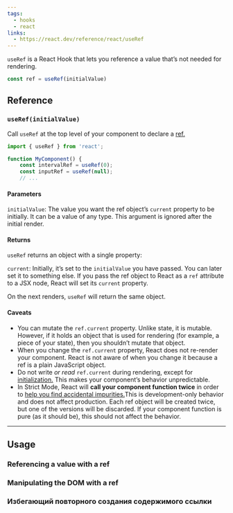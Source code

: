 ```yaml
---
tags:
  - hooks
  - react
links:
  - https://react.dev/reference/react/useRef
---
```

`useRef` is a React Hook that lets you reference a value that’s not needed for rendering.

```js
const ref = useRef(initialValue)
```

## Reference

### `useRef(initialValue)`

Call `useRef` at the top level of your component to declare a [ref.](https://react.dev/learn/referencing-values-with-refs)

```js
import { useRef } from 'react';

function MyComponent() {  
	const intervalRef = useRef(0);  
	const inputRef = useRef(null);  
	// ...
```


#### Parameters
 `initialValue`: The value you want the ref object’s `current` property to be initially. It can be a value of any type. This argument is ignored after the initial render.

#### Returns 

`useRef` returns an object with a single property:

 `current`: Initially, it’s set to the `initialValue` you have passed. You can later set it to something else. If you pass the ref object to React as a `ref` attribute to a JSX node, React will set its `current` property.

On the next renders, `useRef` will return the same object.
#### Caveats 

- You can mutate the `ref.current` property. Unlike state, it is mutable. However, if it holds an object that is used for rendering (for example, a piece of your state), then you shouldn’t mutate that object.
- When you change the `ref.current` property, React does not re-render your component. React is not aware of when you change it because a ref is a plain JavaScript object.
- Do not write _or read_ `ref.current` during rendering, except for [initialization.](https://react.dev/reference/react/useRef#avoiding-recreating-the-ref-contents) This makes your component’s behavior unpredictable.
- In Strict Mode, React will **call your component function twice** in order to [help you find accidental impurities.](https://react.dev/reference/react/useState#my-initializer-or-updater-function-runs-twice)This is development-only behavior and does not affect production. Each ref object will be created twice, but one of the versions will be discarded. If your component function is pure (as it should be), this should not affect the behavior.

---
## Usage

### Referencing a value with a ref
### Manipulating the DOM with a ref
### Избегающий повторного создания содержимого ссылки
